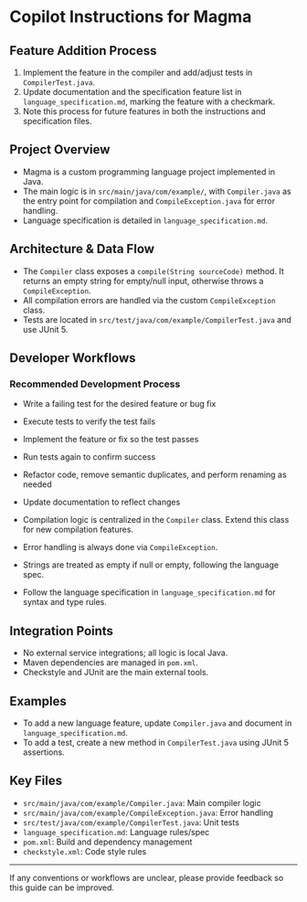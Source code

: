 # Copilot Instructions for Magma

## Feature Addition Process
1. Implement the feature in the compiler and add/adjust tests in `CompilerTest.java`.
2. Update documentation and the specification feature list in `language_specification.md`, marking the feature with a checkmark.
3. Note this process for future features in both the instructions and specification files.

## Project Overview
- Magma is a custom programming language project implemented in Java.
- The main logic is in `src/main/java/com/example/`, with `Compiler.java` as the entry point for compilation and `CompileException.java` for error handling.
- Language specification is detailed in `language_specification.md`.

## Architecture & Data Flow
- The `Compiler` class exposes a `compile(String sourceCode)` method. It returns an empty string for empty/null input, otherwise throws a `CompileException`.
- All compilation errors are handled via the custom `CompileException` class.
- Tests are located in `src/test/java/com/example/CompilerTest.java` and use JUnit 5.

## Developer Workflows

### Recommended Development Process
- Write a failing test for the desired feature or bug fix
- Execute tests to verify the test fails
- Implement the feature or fix so the test passes
- Run tests again to confirm success
- Refactor code, remove semantic duplicates, and perform renaming as needed
- Update documentation to reflect changes

- Compilation logic is centralized in the `Compiler` class. Extend this class for new compilation features.
- Error handling is always done via `CompileException`.
- Strings are treated as empty if null or empty, following the language spec.
- Follow the language specification in `language_specification.md` for syntax and type rules.

## Integration Points
- No external service integrations; all logic is local Java.
- Maven dependencies are managed in `pom.xml`.
- Checkstyle and JUnit are the main external tools.

## Examples
- To add a new language feature, update `Compiler.java` and document in `language_specification.md`.
- To add a test, create a new method in `CompilerTest.java` using JUnit 5 assertions.

## Key Files
- `src/main/java/com/example/Compiler.java`: Main compiler logic
- `src/main/java/com/example/CompileException.java`: Error handling
- `src/test/java/com/example/CompilerTest.java`: Unit tests
- `language_specification.md`: Language rules/spec
- `pom.xml`: Build and dependency management
- `checkstyle.xml`: Code style rules

---
If any conventions or workflows are unclear, please provide feedback so this guide can be improved.
